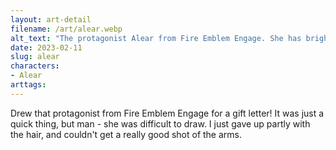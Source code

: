 ```yaml
---
layout: art-detail
filename: /art/alear.webp
alt_text: "The protagonist Alear from Fire Emblem Engage. She has brightly colored red and blue hair, matching eyes, and a white robe outfit with gold trims. She is holding her right hand in the air (the item is not included) and doing a peace sign in the other."
date: 2023-02-11
slug: alear
characters:
- Alear
arttags:
---
```


Drew that protagonist from Fire Emblem Engage for a gift letter!
It was just a quick thing, but man - she was difficult to draw. I just gave up partly with the hair, and couldn't get a really good shot of the arms.

